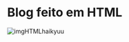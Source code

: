 # Blog feito em HTML
![imgHTMLhaikyuu](https://user-images.githubusercontent.com/54299392/131920690-a9cdc277-919b-416d-ad67-3966fd3ccb46.png)
